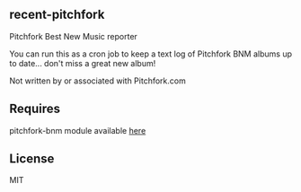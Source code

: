 recent-pitchfork
----------------

Pitchfork Best New Music reporter

You can run this as a cron job to keep a text log of Pitchfork BNM albums up to date... don't miss a great new album!

Not written by or associated with Pitchfork.com

Requires
--------

pitchfork-bnm module available [here](https://github.com/oldhill/pitchfork-bnm)

License
-------
MIT
